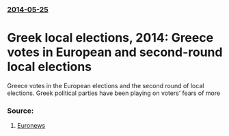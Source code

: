 ### [2014-05-25](/news/2014/05/25/index.md)

# Greek local elections, 2014: Greece votes in European and second-round local elections 

Greece votes in the European elections and the second round of local elections. Greek political parties have been playing on voters’ fears of more


### Source:

1. [Euronews](http://www.euronews.com/2014/05/25/greece-votes-in-european-and-second-round-local-elections/)
